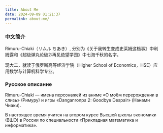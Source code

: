 ```yaml
---
title: About Me
date: 2024-09-09 01:21:37
permalink: about-me/
---
```


### 中文简介
Rimuru-Chiaki（リムル ちあき）, 分别为《关于我转生变成史莱姆这档事》中利姆露和《超级弹丸论破2:再见绝望学园》中七海千秋的名字。

现大二，就读于俄罗斯高等经济学院（Higher School of Economics，HSE）应用数学与计算机科学专业。

### Русское описание
Rimuru-Chiaki — имена персонажей из аниме «О моём перерождении в слизь» (Римуру) и игры «Danganronpa 2: Goodbye Despair» (Нанами Чиаки).

В настоящее время учится на втором курсе Высшей школы экономики (ВШЭ) в России по специальности «Прикладная математика и информатика».
